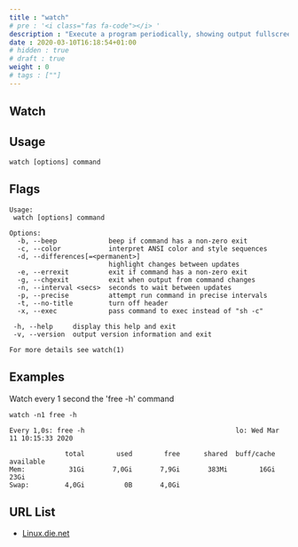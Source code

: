 ```yaml
---
title : "watch"
# pre : '<i class="fas fa-code"></i> '
description : "Execute a program periodically, showing output fullscreen."
date : 2020-03-10T16:18:54+01:00
# hidden : true
# draft : true
weight : 0
# tags : [""]
---
```


## Watch

## Usage

```plain
watch [options] command
```

## Flags

```plain
Usage:
 watch [options] command

Options:
  -b, --beep             beep if command has a non-zero exit
  -c, --color            interpret ANSI color and style sequences
  -d, --differences[=<permanent>]
                         highlight changes between updates
  -e, --errexit          exit if command has a non-zero exit
  -g, --chgexit          exit when output from command changes
  -n, --interval <secs>  seconds to wait between updates
  -p, --precise          attempt run command in precise intervals
  -t, --no-title         turn off header
  -x, --exec             pass command to exec instead of "sh -c"

 -h, --help     display this help and exit
 -v, --version  output version information and exit

For more details see watch(1)
```

## Examples

Watch every 1 second the 'free -h' command

```plain
watch -n1 free -h

Every 1,0s: free -h                                      lo: Wed Mar 11 10:15:33 2020

              total        used        free      shared  buff/cache   available
Mem:           31Gi       7,0Gi       7,9Gi       383Mi        16Gi        23Gi
Swap:         4,0Gi          0B       4,0Gi
```

## URL List

- [Linux.die.net](https://linux.die.net/man/1/watch)
